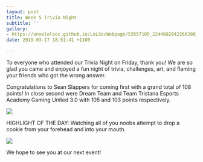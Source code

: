 ```yaml
---
layout: post
title: Week 5 Trivia Night
subtitle: ''
gallery:
- https://unswlolsoc.github.io/LoLSocWebpage/53557105_2244682642266200_3269074104916901888_o.jpg
date: 2019-03-17 18:51:41 +1100

---
```

To everyone who attended our Trivia Night on Friday, thank you! We are so glad you came and enjoyed a fun night of trivia, challenges, art, and flaming your friends who got the wrong answer.

Congratulations to Sean Slappers for coming first with a grand total of 108 points! In close second were Dream Team and Team Tristana Esports Academy Gaming United 3.0 with 105 and 103 points respectively.

![](https://unswlolsoc.github.io/LoLSocWebpage/uploads/53766605_2244686238932507_5082772582801866752_o.jpg)

HIGHLIGHT OF THE DAY: Watching all of you noobs attempt to drop a cookie from your forehead and into your mouth.

![](https://unswlolsoc.github.io/LoLSocWebpage/uploads/53557105_2244682642266200_3269074104916901888_o.jpg)

We hope to see you at our next event!